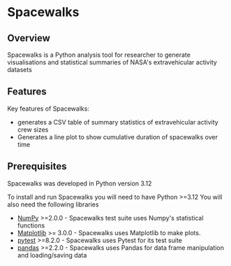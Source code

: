 # Spacewalks

## Overview
Spacewalks is a Python analysis tool for researcher to generate visualisations and statistical summaries of NASA's extravehicular activity datasets

## Features
Key features of Spacewalks:

- generates a CSV table of summary statistics of extravehicular activity crew sizes
- Generates a line plot to show cumulative duration of spacewalks over time

## Prerequisites

Spacewalks was developed in Python version 3.12

To install and run Spacewalks you will need to have Python >=3.12
You will also need the following libraries
- [NumPy](https://www.numpy.org) >=2.0.0 - Spacewalks test suite uses Numpy's statistical functions
- [Matplotlib](https://matplotlib.org/stable/index.html) >= 3.0.0 - Spacewalks uses Matplotlib to make plots.
- [pytest](https://docs.pytest.org/en/8.2.x/#) >=8.2.0 - Spacewalks uses Pytest for its test suite
- [pandas](https://pandas.pydata.org) >=2.2.0 - Spacewalks uses Pandas for data frame manipulation and loading/saving data